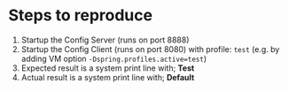 # Steps to reproduce

1. Startup the Config Server (runs on port 8888)
2. Startup the Config Client (runs on port 8080) with profile: `test` (e.g. by adding VM option `-Dspring.profiles.active=test`)
3. Expected result is a system print line with; **Test**
4. Actual result is a system print line with; **Default**